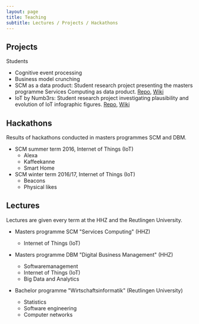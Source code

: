 ```yaml
---
layout: page
title: Teaching
subtitle: Lectures / Projects / Hackathons
---
```


## Projects

Students 

* Cognitive event processing
* Business model crunching
* SCM as a data product: Student research project presenting the masters programme Services Computing as data product. [Repo](https://github.com/cdeck3r/SCM-DataProduct), [Wiki](https://github.com/cdeck3r/SCM-DataProduct/wiki)
* IoT by Numb3rs: Student research project investigating plausibility and evolution of IoT infographic figures. [Repo](https://github.com/cdeck3r/IoTbyNumb3rs), [Wiki](https://github.com/cdeck3r/IoTbyNumb3rs/wiki)

## Hackathons

Results of hackathons conducted in masters programmes SCM and DBM.

* SCM summer term 2016, Internet of Things (IoT) 
    * Alexa
    * Kaffeekanne
    * Smart Home
* SCM winter term 2016/17, Internet of Things (IoT) 
    * Beacons
    * Physical likes

## Lectures

Lectures are given every term at the HHZ and the Reutlingen University. 

* Masters programme SCM "Services Computing" (HHZ)
    * Internet of Things (IoT)

* Masters programme DBM "Digital Business Management" (HHZ)
    * Softwaremanagement
    * Internet of Things (IoT)
    * Big Data and Analytics 

* Bachelor programme "Wirtschaftsinformatik" (Reutlingen University)
    * Statistics
    * Software engineering
    * Computer networks

